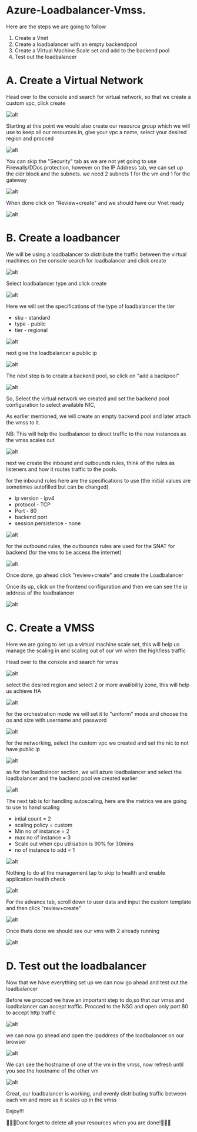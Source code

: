 <!-- @format -->

# Azure-Loadbalancer-Vmss.

Here are the steps we are going to follow

1. Create a Vnet
1. Create a loadbalancer with an empty backendpool
1. Create a Virtual Machine Scale set and add to the backend pool
1. Test out the loadbalancer

# A. Create a Virtual Network

Head over to the console and search for virtual network, so that we create a custom vpc, click create

![alt](/images/azalbvnet1.png)

Starting at this point we would also create our resource group which we will use to keep all our resources in, give your vpc a name, select your desired region and procced

![alt](/images/azalbvnet2.png)

You can skip the "Security" tab as we are not yet going to use Firewalls/DDos protection, however on the IP Address tab, we can set up the cidr block and the subnets. we need 2 subnets 1 for the vm and 1 for the gateway

![alt](/images/azalbvnet4.png)

When done click on "Review+create" and we should have our Vnet ready

![alt](/images/azalbvnet6.png)

# B. Create a loadbancer

We will be using a loadbalancer to distribute the traffic between the virtual machines on the console search for loadbalancer and click create

![alt](/images/azalb1.png)

Select loadbalancer type and click create

![alt](/images/azalb2.png)

Here we will set the specifications of the type of loadbalancer the tier

- sku - standard
- type - public
- tier - regional

![alt](/images/azalb3.png)

next give the loadbalancer a public ip

![alt](/images/azalb4.png)

The next step is to create a backend pool, so click on "add a backpool"

![alt](/images/azalb5a.png)

So, Select the virtual network we created and set the backend pool configuration to select available NIC,

As earlier mentioned, we will create an empty backend pool and later attach the vmss to it.

NB: This will help the loadbalancer to direct traffic to the new instances as the vmss scales out

![alt](/images/azalb5b.png)

next we create the inbound and outbounds rules, think of the rules as listeners and how it routes traffic to the pools.

for the inbound rules here are the specifications to use (the initial values are sometimes autofilled but can be changed)

- ip version - ipv4
- protocol - TCP
- Port - 80
- backend port
- session persistence - none

![alt](/images/azalb6.png)

for the outbound rules, the outbounds rules are used for the SNAT for backend (for the vms to be access the internet)

![alt](/images/azalb7.png)

Once done, go ahead click "review+create" and create the Loadbalancer

Once its up, click on the frontend configuration and then we can see the ip address of the loadbalancer

![alt](/images/azalb9.png)

# C. Create a VMSS

Here we are going to set up a virtual machine scale set, this will help us manage the scaling in and scaling out of our vm when the high/less traffic

Head over to the console and search for vmss

![alt](/images/azvmss.png)

select the desired region and select 2 or more availibility zone, this will help us achieve HA

![alt](/images/azvmss2a.png)

for the orchestration mode we will set it to "uniform" mode and choose the os and size with username and password

![alt](/images/azvmss2b.png)

for the networking, select the custom vpc we created and set the nic to not have public ip

![alt](/images/azvmss3a.png)

as for the loadbalncer section, we will azure loadbalancer and select the loadbalancer and the backend pool we created earlier

![alt](/images/azvmss3b.png)

The next tab is for handling autoscaling, here are the metrics we are going to use to hand scaling

- intial count = 2
- scaling policy = custom
- Min no of instance = 2
- max no of instance = 3
- Scale out when cpu utilisation is 90% for 30mins
- no of instance to add = 1

![alt](/images/azvmss4.png)

Nothing to do at the management tap to skip to health and enable application health check

![alt](/images/azvmss5.png)

For the advance tab, scroll down to user data and input the custom template and then click "review+create"

![alt](/images/azvmss6.png)

Once thats done we should see our vms with 2 already running

![alt](/images/azvmss7.png)

# D. Test out the loadbalancer

Now that we have everything set up we can now go ahead and test out the loadbalancer

Before we procced we have an important step to do,so that our vmss and loadbalancer can accept traffic. Procced to the NSG and open only port 80 to accept http traffic

![alt](/images/azalbtest1.png)

we can now go ahead and open the ipaddress of the loadbalancer on our browser

![alt](/images/azalbtest2.png)

We can see the hostname of one of the vm in the vmss, now refresh until you see the hostname of the other vm

![alt](/images/azalbtest3.png)

Great, our loadbalancer is working, and evenly distributing traffic between each vm and more as it scales up in the vmss

Enjoy!!!

🚧🚧🚧Dont forget to delete all your resources when you are done!🚧🚧🚧
